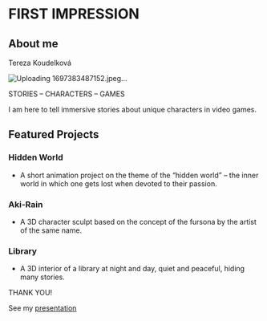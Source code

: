 # FIRST IMPRESSION

## About me
Tereza Koudelková

![Uploading 1697383487152.jpeg…]()

STORIES – CHARACTERS – GAMES

I am here to tell immersive stories about unique characters in video games.

## Featured Projects

### Hidden World
- A short animation project on the theme of the “hidden world” – the inner world in which one gets lost when devoted to their passion.
  
### Aki-Rain
- A 3D character sculpt based on the concept of the fursona by the artist of the same name.
  
### Library
- A 3D interior of a library at night and day, quiet and peaceful, hiding many stories.


THANK YOU!

See my [presentation](https://www.canva.com/design/DAFzyQPEQXg/Juk2QSs77XM8zXCNxTtVdQ/view?utm_content=DAFzyQPEQXg&utm_campaign=designshare&utm_medium=link&utm_source=editor)
